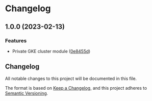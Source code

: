 # Changelog

## 1.0.0 (2023-02-13)


### Features

* Private GKE cluster module ([0e8455d](https://github.com/memes/terraform-google-private-gke-cluster/commit/0e8455d2bd2778e96fe2433f00c9dbd064fba41f))

## Changelog

<!-- markdownlint-disable MD024 -->

All notable changes to this project will be documented in this file.

The format is based on [Keep a Changelog](https://keepachangelog.com/en/1.0.0/),
and this project adheres to [Semantic Versioning](https://semver.org/spec/v2.0.0.html).
